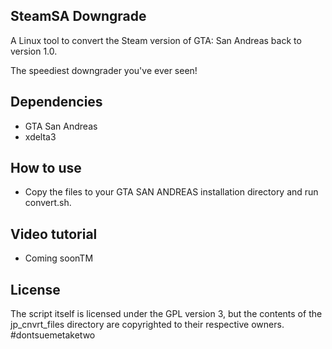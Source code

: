 ## SteamSA Downgrade
A Linux tool to convert the Steam version of GTA: San Andreas back to version 1.0.

The speediest downgrader you've ever seen!

## Dependencies
- GTA San Andreas
- xdelta3

## How to use
- Copy the files to your GTA SAN ANDREAS installation directory and run convert.sh.

## Video tutorial
- Coming soonTM

## License
The script itself is licensed under the GPL version 3, but the contents of the jp_cnvrt_files directory are copyrighted to their respective owners. #dontsuemetaketwo

